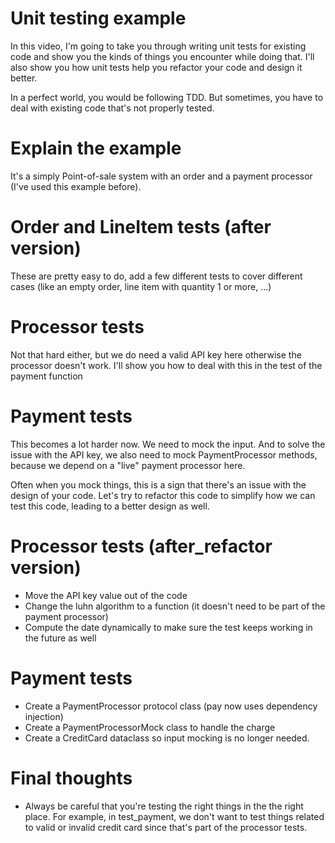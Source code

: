 # Unit testing example

In this video, I'm going to take you through writing unit tests for existing code and show you the kinds of things you encounter while doing that. I'll also show you how unit tests help you refactor your code and design it better.

In a perfect world, you would be following TDD. But sometimes, you have to deal with existing code that's not properly tested.

# Explain the example

It's a simply Point-of-sale system with an order and a payment processor (I've used this example before).

# Order and LineItem tests (after version)

These are pretty easy to do, add a few different tests to cover different cases (like an empty order, line item with quantity 1 or more, ...)

# Processor tests

Not that hard either, but we do need a valid API key here otherwise the processor doesn't work. I'll show you how to deal with this in the test of the payment function

# Payment tests

This becomes a lot harder now. We need to mock the input. And to solve the issue with the API key, we also need to mock PaymentProcessor methods, because we depend on a "live" payment processor here.

Often when you mock things, this is a sign that there's an issue with the design of your code. Let's try to refactor this code to simplify how we can test this code, leading to a better design as well.

# Processor tests (after_refactor version)

- Move the API key value out of the code
- Change the luhn algorithm to a function (it doesn't need to be part of the payment processor)
- Compute the date dynamically to make sure the test keeps working in the future as well

# Payment tests

- Create a PaymentProcessor protocol class (pay now uses dependency injection)
- Create a PaymentProcessorMock class to handle the charge
- Create a CreditCard dataclass so input mocking is no longer needed.

# Final thoughts

- Always be careful that you're testing the right things in the the right place. For example, in test_payment, we don't want to test things related to valid or invalid credit card since that's part of the processor tests.
